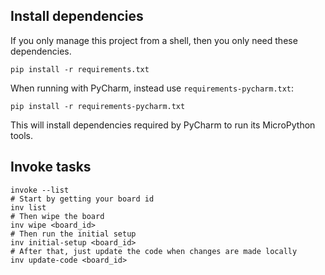 ## Install dependencies

If you only manage this project from a shell, then you only need these dependencies.
```shell
pip install -r requirements.txt
```

When running with PyCharm, instead use `requirements-pycharm.txt`:
```shell
pip install -r requirements-pycharm.txt
```

This will install dependencies required by PyCharm to run its MicroPython tools.

## Invoke tasks
```shell
invoke --list
# Start by getting your board id
inv list
# Then wipe the board
inv wipe <board_id>
# Then run the initial setup
inv initial-setup <board_id>
# After that, just update the code when changes are made locally
inv update-code <board_id>
```
